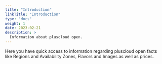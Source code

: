 ```yaml
---
title: "Introduction"
linkTitle: "Introduction"
type: "docs"
weight: 1
date: 2023-02-21
description: >
  Information about pluscloud open.
---
```

Here you have quick access to information regarding pluscloud open facts like Regions and Availability Zones, Flavors and Images as well as prices.